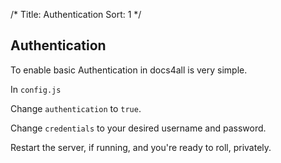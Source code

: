 /*
Title: Authentication
Sort: 1
*/

## Authentication

To enable basic Authentication in docs4all is very simple.

In `config.js`

Change `authentication` to `true`.

Change `credentials` to your desired username and password.

Restart the server, if running, and you're ready to roll, privately.